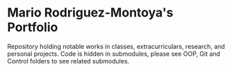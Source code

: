 #  Mario Rodriguez-Montoya's Portfolio
Repository holding notable works in classes, extracurriculars, research, and personal projects.
Code is hidden in submodules, please see OOP, Git and Control folders to see related submodules.
